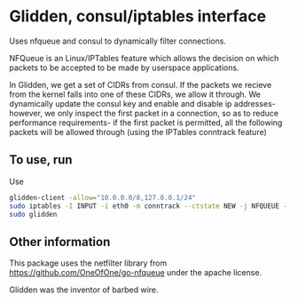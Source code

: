 # Glidden, consul/iptables interface

Uses nfqueue and consul to dynamically filter connections. 

NFQueue is an Linux/IPTables feature which allows the decision on which packets to be accepted to be made by userspace applications. 

In Glidden, we get a set of CIDRs from consul. If the packets we recieve from the kernel falls into one of these CIDRs, we allow it through. We dynamically update the consul key and enable and disable ip addresses- however, we only inspect the first packet in a connection, so as to reduce performance requirements- if the first packet is permitted, all the following packets will be allowed through (using the IPTables conntrack feature)

## To use, run

Use 
````bash
glidden-client -allow="10.0.0.0/8,127.0.0.1/24"
sudo iptables -I INPUT -i eth0 -m conntrack --ctstate NEW -j NFQUEUE --queue-num 0
sudo glidden
````
## Other information

This package uses the netfilter library from https://github.com/OneOfOne/go-nfqueue under the apache license.

Glidden was the inventor of barbed wire.
